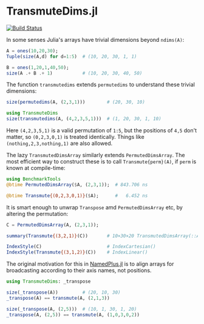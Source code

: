 # TransmuteDims.jl

[![Build Status](https://travis-ci.org/mcabbott/TransmuteDims.jl.svg?branch=master)](https://travis-ci.org/mcabbott/TransmuteDims.jl)

In some senses Julia's arrays have trivial dimensions beyond `ndims(A)`:

```julia
A = ones(10,20,30);
Tuple(size(A,d) for d=1:5)  # (10, 20, 30, 1, 1)

B = ones(1,20,1,40,50);
size(A .+ B .+ 1)           # (10, 20, 30, 40, 50)
```

The function `transmutedims` extends `permutedims` to understand these trivial dimensions:

```julia
size(permutedims(A, (2,3,1)))        # (20, 30, 10)

using TransmuteDims
size(transmutedims(A, (4,2,3,5,1)))  # (1, 20, 30, 1, 10)
```

Here `(4,2,3,5,1)` is a valid permutation of `1:5`, but the positions of `4,5` don't matter, 
so `(0,2,3,0,1)` is treated identically. Things like `(nothing,2,3,nothing,1)` are also allowed.

The lazy `TransmutedDimsArray` similarly extends `PermutedDimsArray`. 
The most efficient way to construct these is to call `Transmute{perm}(A)`, 
if `perm` is known at compile-time:

```julia
using BenchmarkTools
@btime PermutedDimsArray($A, (2,3,1));  # 843.706 ns

@btime Transmute{(0,2,3,0,1)}($A);      #   6.452 ns 
```

It is smart enough to unwrap `Transpose` amd `PermutedDimsArray` etc, 
by altering the permutation:

```julia
C = PermutedDimsArray(A, (2,3,1));

summary(Transmute{(3,2,1)}(C))       # 10×30×20 TransmutedDimsArray(::Array{Float64,3}, (1, 3, 2))

IndexStyle(C)                        # IndexCartesian()
IndexStyle(Transmute{(3,1,2)}(C))    # IndexLinear()
```

The original motivation for this
in [NamedPlus.jl](https://github.com/mcabbott/NamedPlus.jl) is to align arrays for broadcasting
according to their axis names, not positions. 

```julia
using TransmuteDims: _transpose

size(_transpose(A))         # (20, 10, 30)
_transpose(A) == transmute(A, (2,1,3))

size(_transpose(A, (2,5)))  # (10, 1, 30, 1, 20)
_transpose(A, (2,5)) == transmute(A, (1,0,3,0,2))
```
